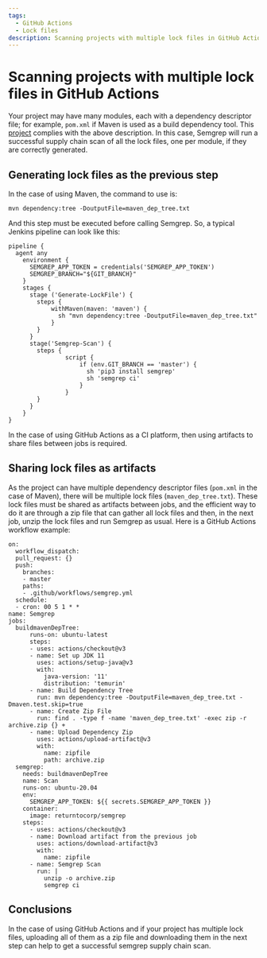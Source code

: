 ```yaml
---
tags:
  - GitHub Actions
  - Lock files
description: Scanning projects with multiple lock files in GitHub Actions
---
```


# Scanning projects with multiple lock files in GitHub Actions

Your project may have many modules, each with a dependency descriptor file; for example, `pom.xml` if Maven is used as a build dependency tool.
This [project](https://github.com/finos/legend-engine) complies with the above description.
In this case, Semgrep will run a successful supply chain scan of all the lock files, one per module, if they are correctly generated.

## Generating lock files as the previous step
In the case of using Maven, the command to use is:
```
mvn dependency:tree -DoutputFile=maven_dep_tree.txt
```

And this step must be executed before calling Semgrep. So, a typical Jenkins pipeline can look like this:
```
pipeline {
  agent any
    environment {
      SEMGREP_APP_TOKEN = credentials('SEMGREP_APP_TOKEN')
      SEMGREP_BRANCH="${GIT_BRANCH}"
    }
    stages {
      stage ('Generate-LockFile') {
        steps {
            withMaven(maven: 'maven') {
              sh "mvn dependency:tree -DoutputFile=maven_dep_tree.txt"
            }
        }
      }
      stage('Semgrep-Scan') {
        steps {
                script {
                    if (env.GIT_BRANCH == 'master') {
                      sh 'pip3 install semgrep'
                      sh 'semgrep ci'
                    }  
                }
        }
      }
    }
}
```
In the case of using GitHub Actions as a CI platform, then using artifacts to share files between jobs is required.

## Sharing lock files as artifacts
As the project can have multiple dependency descriptor files (`pom.xml` in the case of Maven), there will be multiple lock files (`maven_dep_tree.txt`).
These lock files must be shared as artifacts between jobs, and the efficient way to do it are through a zip file that can gather all lock files and then, in the next job, unzip the lock files and run Semgrep as usual.
Here is a GitHub Actions workflow example:
```
on: 
  workflow_dispatch: 
  pull_request: {}
  push:
    branches:
    - master
    paths:
    - .github/workflows/semgrep.yml
  schedule:
  - cron: 00 5 1 * *
name: Semgrep
jobs:
  buildmavenDepTree: 
      runs-on: ubuntu-latest
      steps:
      - uses: actions/checkout@v3
      - name: Set up JDK 11
        uses: actions/setup-java@v3
        with:
          java-version: '11'
          distribution: 'temurin'
      - name: Build Dependency Tree
        run: mvn dependency:tree -DoutputFile=maven_dep_tree.txt -Dmaven.test.skip=true
      - name: Create Zip File
        run: find . -type f -name 'maven_dep_tree.txt' -exec zip -r archive.zip {} +
      - name: Upload Dependency Zip    
        uses: actions/upload-artifact@v3
        with:
          name: zipfile
          path: archive.zip
  semgrep:
    needs: buildmavenDepTree
    name: Scan
    runs-on: ubuntu-20.04
    env:
      SEMGREP_APP_TOKEN: ${{ secrets.SEMGREP_APP_TOKEN }}
    container:
      image: returntocorp/semgrep
    steps:
      - uses: actions/checkout@v3
      - name: Download artifact from the previous job
        uses: actions/download-artifact@v3
        with:
          name: zipfile    
      - name: Semgrep Scan  
        run: |
          unzip -o archive.zip
          semgrep ci
```

## Conclusions
In the case of using GitHub Actions and if your project has multiple lock files, uploading all of them as a zip file and downloading them in the next step can help to get a successful semgrep supply chain scan.

